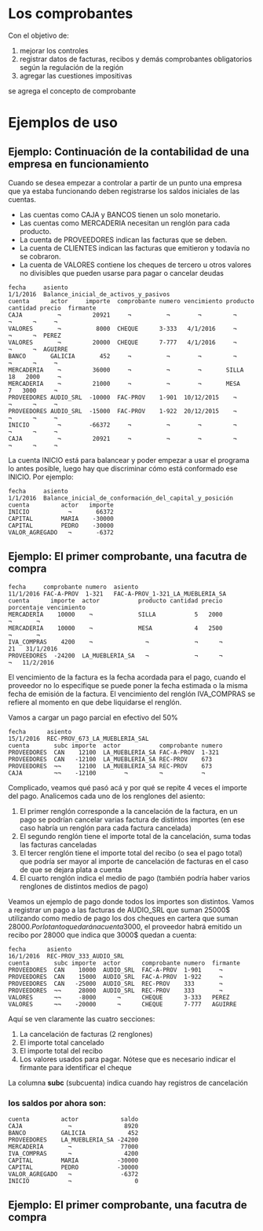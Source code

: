 # Los comprobantes

Con el objetivo de:
  1. mejorar los controles
  2. registrar datos de facturas, recibos y demás comprobantes obligatorios según la regulación de la región
  3. agregar las cuestiones impositivas
  
se agrega el concepto de comprobante

# Ejemplos de uso

## Ejemplo: Continuación de la contabilidad de una empresa en funcionamiento

Cuando se desea empezar a controlar a partir de un punto una empresa que ya estaba funcionando
deben registrarse los saldos iniciales de las cuentas. 
 * Las cuentas como CAJA y BANCOS tienen un solo monetario. 
 * Las cuentas como MERCADERIA necesitan un renglón para cada producto. 
 * La cuenta de PROVEEDORES indican las facturas que se deben.
 * La cuenta de CLIENTES indican las facturas que emitieron y todavía no se cobraron.
 * La cuenta de VALORES contiene los cheques de tercero u otros valores no divisibles que pueden usarse para pagar o cancelar deudas

```asiento
fecha     asiento
1/1/2016  Balance_inicial_de_activos_y_pasivos
cuenta      actor     importe  comprobante numero vencimiento producto cantidad precio  firmante
CAJA          ¬         20921     ¬          ¬        ¬         ¬             ¬      ¬     ¬
VALORES       ¬          8000  CHEQUE      3-333   4/1/2016     ¬             ¬      ¬  PEREZ
VALORES       ¬         20000  CHEQUE      7-777   4/1/2016     ¬             ¬      ¬  AGUIRRE
BANCO       GALICIA       452     ¬          ¬        ¬         ¬             ¬      ¬     ¬
MERCADERIA    ¬         36000     ¬          ¬        ¬       SILLA          18   2000     ¬
MERCADERIA    ¬         21000     ¬          ¬        ¬       MESA            7   3000     ¬
PROVEEDORES AUDIO_SRL  -10000  FAC-PROV    1-901  10/12/2015    ¬             ¬      ¬     ¬
PROVEEDORES AUDIO_SRL  -15000  FAC-PROV    1-922  20/12/2015    ¬             ¬      ¬     ¬
INICIO        ¬        -66372     ¬          ¬        ¬         ¬             ¬      ¬     ¬
CAJA          ¬         20921     ¬          ¬        ¬         ¬             ¬      ¬     ¬
```

La cuenta INICIO está para balancear y poder empezar a usar el programa lo antes posible,
luego hay que discriminar cómo está conformado ese INICIO. Por ejemplo:

```asiento
fecha     asiento
1/1/2016  Balance_inicial_de_conformación_del_capital_y_posición
cuenta         actor   importe
INICIO           ¬       66372
CAPITAL        MARIA    -30000
CAPITAL        PEDRO    -30000
VALOR_AGREGADO   ¬       -6372
```

## Ejemplo: El primer comprobante, una facutra de compra

```asiento
fecha     comprobante numero  asiento
11/1/2016 FAC-A-PROV  1-321   FAC-A-PROV_1-321_LA_MUEBLERIA_SA
cuenta      importe  actor           producto cantidad precio porcentaje vencimiento
MERCADERIA    10000    ¬             SILLA           5   2000          ¬       ¬
MERCADERIA    10000    ¬             MESA            4   2500          ¬       ¬
IVA_COMPRAS    4200    ¬               ¬             ¬      ¬         21   31/1/2016
PROVEEDORES  -24200  LA_MUEBLERIA_SA   ¬             ¬      ¬          ¬   11/2/2016
```

El vencimiento de la factura es la fecha acordada para el pago,
cuando el proveedor no lo especifique se puede poner la fecha estimada o la misma fecha de emisión de la factura.
El vencimiento del renglón IVA_COMPRAS se refiere al momento en que debe liquidarse el renglón. 

Vamos a cargar un pago parcial en efectivo del 50%

```asiento
fecha      asiento
15/1/2016  REC-PROV_673_LA_MUEBLERIA_SAL
cuenta       subc importe  actor           comprobante numero
PROVEEDORES  CAN    12100  LA_MUEBLERIA_SA FAC-A-PROV  1-321
PROVEEDORES  CAN   -12100  LA_MUEBLERIA_SA REC-PROV    673
PROVEEDORES  ¬¬     12100  LA_MUEBLERIA_SA REC-PROV    673
CAJA         ¬¬    -12100        ¬         ¬           ¬
```

Complicado, veamos qué pasó acá y por qué se repite 4 veces el importe del pago. 
Analicemos cada uno de los renglones del asiento:
  1. El primer renglón corresponde a la cancelación de la factura, en un pago se podrían cancelar varias factura de distintos importes (en ese caso habría un renglón para cada factura cancelada)
  2. El segundo renglón tiene el importe total de la cancelación, suma todas las facturas canceladas
  3. El tercer renglón tiene el importe total del recibo (o sea el pago total) que podría ser mayor al importe de cancelación de facturas en el caso de que se dejara plata a cuenta
  4. El cuarto renglón indica el medio de pago (también podría haber varios renglones de distintos medios de pago)
  
Veamos un ejemplo de pago donde todos los importes son distintos. 
Vamos a registrar un pago a las facturas de AUDIO_SRL que suman 25000$ 
utilizando como medio de pago los dos cheques en cartera que suman 28000$.
Por lo tanto quedarán a cuenta 3000$, el proveedor habrá emitido un recibo por 28000 que indica que 3000$ quedan a cuenta:

```asiento
fecha      asiento
16/1/2016  REC-PROV_333_AUDIO_SRL
cuenta       subc importe  actor      comprobante numero  firmante
PROVEEDORES  CAN    10000  AUDIO_SRL  FAC-A-PROV  1-901     ¬
PROVEEDORES  CAN    15000  AUDIO_SRL  FAC-A-PROV  1-922     ¬
PROVEEDORES  CAN   -25000  AUDIO_SRL  REC-PROV    333       ¬
PROVEEDORES  ¬¬     28000  AUDIO_SRL  REC-PROV    333       ¬
VALORES      ¬¬     -8000      ¬      CHEQUE      3-333   PEREZ
VALORES      ¬¬    -20000      ¬      CHEQUE      7-777   AGUIRRE
```

Aquí se ven claramente las cuatro secciones:
  1. La cancelación de facturas (2 renglones)
  2. El importe total cancelado
  3. El importe total del recibo
  4. Los valores usados para pagar. Nótese que es necesario indicar el firmante para identificar el cheque 
  
La columna **subc** (subcuenta) indica cuando hay registros de cancelación

### los saldos por ahora son:

```saldos:cuenta,actor
cuenta         actor            saldo
CAJA             ¬               8920
BANCO          GALICIA            452
PROVEEDORES    LA_MUEBLERIA_SA -24200
MERCADERIA       ¬              77000
IVA_COMPRAS      ¬               4200       
CAPITAL        MARIA           -30000
CAPITAL        PEDRO           -30000
VALOR_AGREGADO   ¬              -6372
INICIO           ¬                  0
```

## Ejemplo: El primer comprobante, una facutra de compra
